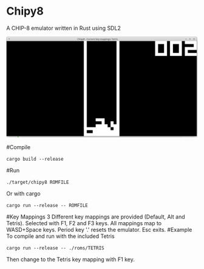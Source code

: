 # Chipy8
A CHIP-8 emulator written in Rust using SDL2

![chipy8](chipy8.png)

#Compile
````
cargo build --release
````
#Run
````
./target/chipy8 ROMFILE
````
Or with cargo
````
cargo run --release -- ROMFILE
````
#Key Mappings
3 Different key mappings are provided (Default, Alt and Tetris). Selected with F1, F2 and F3 keys. All mappings map to WASD+Space keys. Period key '.' resets the emulator. Esc exits.
#Example
To compile and run with the included Tetris
````
cargo run --release -- ./roms/TETRIS
````
Then change to the Tetris key mapping with F1 key.
